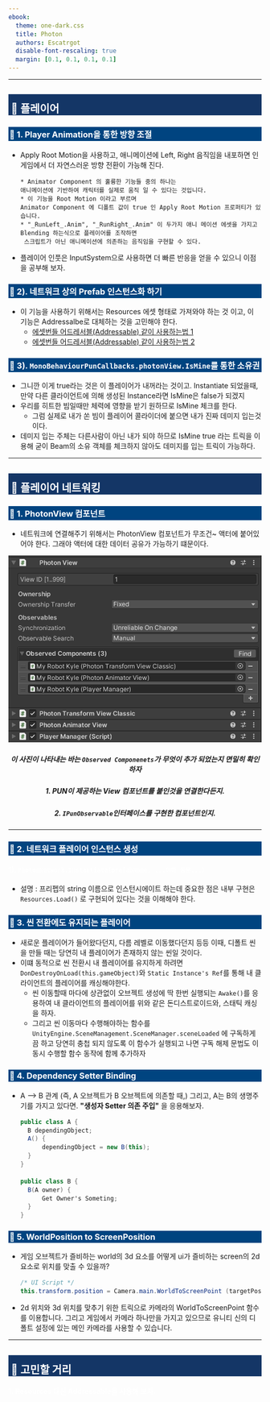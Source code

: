 ```yaml
---
ebook:
  theme: one-dark.css
  title: Photon
  authors: Escatrgot
  disable-font-rescaling: true
  margin: [0.1, 0.1, 0.1, 0.1]
---
```

<style>
        h2:not(.tit) { border-top: 12px solid #143666; border-left: 5px solid #143666; border-right: 5px solid #143666; background-color: #143666; color: #FFF !important; font-weight: bold;}

    h3:not(.tit) { border-top: 3px solid #004480; border: 2px solid #004480; background-color: #004480; color: #FFF !important;}


    h4:not(.tit) { font-weight: bold; color: #FFF !important; }

    summary { cursor:pointer; font-weight:bold; color : #0F0 !important;}

    .red{color: #d93d3d;}
    .darkred{color: #470909;}
    .orange{color: #cf6d1d;}
    .yellow{color: #DD3;}
    .green{color: #25ba00;}
    .blue{color: #169ae0;}
    .pink{color: #d10fd1;}
    .dim{color : #666666;}
    .lime{color : #addb40;}
    
    .container {
        display : flex; 
        flex-direction:row;
        align-items:center;
    }
    .item {
        margin-right:2%;
    }

    @media screen and (min-width:1001px){
        .container {
            width: 90%;
            flex-wrap : nowrap;
            justify-content:center;
        }
    }
    
    @media screen and (max-width:1000px){
        .container {
            width: 98%;
            flex-wrap : nowrap;
            justify-content:center;
        }
    }
    
    @media screen and (max-width:799px){
        .container {
            justify-content:left;
            flex-wrap : wrap;
        }
    }

</style>


---

## 🔄 플레이어

### 📄 1. Player Animation을 통한 방향 조절
*  Apply Root Motion을 사용하고, 애니메이션에 Left, Right 음직임을 내포하면 
인게임에서 더 자연스러운 방향 전환이 가능해 진다.
   ```
   * Animator Component 의 훌륭한 기능들 중의 하나는 
   애니메이션에 기반하여 캐릭터를 실제로 움직 일 수 있다는 것입니다.
   * 이 기능을 Root Motion 이라고 부르며 
   Animator Component 에 디폴트 값이 true 인 Apply Root Motion 프로퍼티가 있습니다.
   * "_RunLeft_.Anim", "_RunRight_.Anim" 이 두가지 애니 메이션 에셋을 가지고 Blending 하는식으로 플레이어를 조작하면 
    스크립트가 아닌 애니메이션에 의존하는 음직임을 구현할 수 있다.
   ```
* 플레이어 인풋은 InputSystem으로 사용하면 더 빠른 반응을 얻을 수 있으니 이점을 공부해 보자.

### 📄 2). 네트워크 상의 Prefab 인스턴스화 하기
* 이 기능을 사용하기 위해서는 Resources 에셋 형태로 가져와야 하는 것 이고,
이 기능은 Addressalbe로 대체하는 것을 고민해야 한다.
    * [에셋번들 어드레서블(Addressable) 같이 사용하는법 1](https://wolstar.tistory.com/3)
    * [에셋번들 어드레서블(Addressable) 같이 사용하는법 2](https://doc.photonengine.com/ko-kr/pun/current/gameplay/instantiation)

### 📄 3). `MonoBehaviourPunCallbacks.photonView.IsMine`를 통한 소유권
* 그니깐 이게 true라는 것은 이 플레이어가 내꺼라는 것이고.
Instantiate 되었을때, 만약 다른 클라이언트에 의해 생성된 Instance라면 IsMine은 false가 되겠지
* 우리를 히트한 빔일때만 체력에 영향을 받기 원하므로 IsMine 체크를 한다.
  * 그럼 실제로 내가 쏜 빔이 플레이어 콜라이더에 붙으면 내가 진짜 데미지 입는것이다.
* 데미지 입는 주체는 다른사람이 아닌 내가 되야 하므로 IsMine true 라는 트릭을 이용해
굳이 Beam의 소유 객체를 체크하지 않아도 데미지를 입는 트릭이 가능하다.

---

## 🔄 플레이어 네트워킹

### 📄 1. PhotonView 컴포넌트

* 네트워크에 연결해주기 위해서는 PhotonView 컴포넌트가 무조건~ 액터에 붙어있어야 한다.
그래야 액터에 대한 데이터 공유가 가능하기 떄문이다.

<div align=center>
    <img src="image/2025-02-07-16-27-38.png">
    <h5>이 사진이 나타내는 바는 <code>Observed Componenets</code>가 무엇이 추가 되었는지 면밀히 확인하자 </h5>
    <h5>1. PUN이 제공하는 View 컴포넌트를 붙인것을 연결한다든지.</h5>
    <h5>2. <code>IPunObservable</code>인터페이스를 구현한 컴포넌트인지.</h5>
</div>

---

### 📄 2. 네트워크 플레이어 인스턴스 생성


#### 1). `PhotonNetwork.Instantiate(prefabName, ...이하 동문...)`

* 설명
  : 프리펩의 string 이름으로 인스턴시에이트 하는데 중요한 점은
  내부 구현은 `Resources.Load()` 로 구현되어 있다는 것을 이해해야 한다.

### 📄 3. 씬 전환에도 유지되는 플레이어

* 새로운 플레이어가 들어왔다던지, 다름 레벨로 이동했다던지 등등 
이때, 디폴트 씬을 만들 때는 당연히 내 플레이어가 존재하지 않는 씬일 것이다.
* 이떄 동적으로 씬 전환시 내 플레이어를 유지하게 하려면 `DonDestroyOnLoad(this.gameObject)`와 `Static Instance's Ref`를 통해 내 클라이언트의 플레이어를 캐싱해야한다.
  * 씬 이동할때 마다에 상관없이 오브젝트 생성에 딱 한번 실행되는 `Awake()`를 응용하여 
  내 클라이언트의 플레이어를 위와 같은 돈디스트로이드와, 스태틱 캐싱을 하자.
  * 그리고 씬 이동마다 수행해야하는 함수를 `UnityEngine.SceneManagement.SceneManager.sceneLoaded` 에 구독하게끔 하고 
  당연히 충첩 되지 않도록 이 함수가 실행되고 나면 
  구독 해제 문법도 이동시 수행할 함수 동작에 함께 추가하자

### 📄 4. Dependency Setter Binding

* A --> B 관계 (즉, A 오브젝트가 B 오브젝트에 의존할 때,) 
그리고, A는 B의 생명주기를 가지고 있다면. **"생성자 Setter 의존 주입"** 을 응용해보자.
  ```cs
  public class A {
    B dependingObject;
    A() {
        dependingObject = new B(this);
    }
  }

  public class B {
    B(A owner) {
        Get Owner's Someting;
    }
  }
  ```

### 📄 5. WorldPosition to ScreenPosition

* 게임 오브젝트가 즐비하는 world의 3d 요소를 
어떻게 ui가 즐비하는 screen의 2d요소로 위치를 맞출 수 있을까?
    ```cs
    /* UI Script */
    this.transform.position = Camera.main.WorldToScreenPoint (targetPosition) + screenOffset;
    ```
* 2d 위치와 3d 위치를 맞추기 위한 트릭으로 카메라의 WorldToScreenPoint 함수를 이용합니다. 
그리고 게임에서 카메라 하나만을 가지고 있으므로 
유니티 신의 디폴트 설정에 있는 메인 카메라를 사용할 수 있습니다.

---

## 🔄 고민할 거리

#### 1. Resources 대신 Addressable을 사용해 보자.
